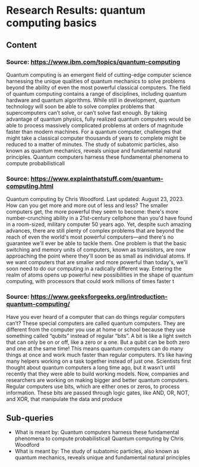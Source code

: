 # Research Results: quantum computing basics

## Content

### Source: https://www.ibm.com/topics/quantum-computing
Quantum computing is an emergent field of cutting-edge computer science harnessing the unique qualities of quantum mechanics to solve problems beyond the ability of even the most powerful classical computers. The field of quantum computing contains a range of disciplines, including quantum hardware and quantum algorithms. While still in development, quantum technology will soon be able to solve complex problems that supercomputers can’t solve, or can’t solve fast enough. By taking advantage of quantum physics, fully realized quantum computers would be able to process massively complicated problems at orders of magnitude faster than modern machines. For a quantum computer, challenges that might take a classical computer thousands of years to complete might be reduced to a matter of minutes. The study of subatomic particles, also known as quantum mechanics, reveals unique and fundamental natural principles. Quantum computers harness these fundamental phenomena to compute probabilisticall

### Source: https://www.explainthatstuff.com/quantum-computing.html
Quantum computing by Chris Woodford. Last updated: August 23, 2023. How can you get more and more out of less and less? The smaller computers get, the more powerful they seem to become: there's more number-crunching ability in a 21st-century cellphone than you'd have found in a room-sized, military computer 50 years ago. Yet, despite such amazing advances, there are still plenty of complex problems that are beyond the reach of even the world's most powerful computers—and there's no guarantee we'll ever be able to tackle them. One problem is that the basic switching and memory units of computers, known as transistors, are now approaching the point where they'll soon be as small as individual atoms. If we want computers that are smaller and more powerful than today's, we'll soon need to do our computing in a radically different way. Entering the realm of atoms opens up powerful new possibilities in the shape of quantum computing, with processors that could work millions of times faster t

### Source: https://www.geeksforgeeks.org/introduction-quantum-computing/
Have you ever heard of a computer that can do things regular computers can’t? These special computers are called quantum computers. They are different from the computer you use at home or school because they use something called “qubits” instead of regular “bits”. A bit is like a light switch that can only be on or off, like a zero or a one. But a qubit can be both zero and one at the same time! This means quantum computers can do many things at once and work much faster than regular computers. It’s like having many helpers working on a task together instead of just one. Scientists first thought about quantum computers a long time ago, but it wasn’t until recently that they were able to build working models. Now, companies and researchers are working on making bigger and better quantum computers. Regular computers use bits, which are either ones or zeros, to process information. These bits are passed through logic gates, like AND, OR, NOT, and XOR, that manipulate the data and produce 

## Sub-queries

- What is meant by: Quantum computers harness these fundamental phenomena to compute probabilisticall Quantum computing by Chris Woodford
- What is meant by: The study of subatomic particles, also known as quantum mechanics, reveals unique and fundamental natural principles
